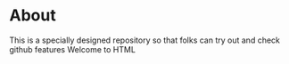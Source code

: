 

# About
This is a specially designed repository so that folks can try out and check github features
Welcome to HTML